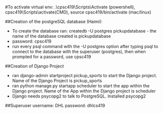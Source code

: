 #To activate virtual env: .\cpsc419\Scripts\Activate (powershell), cpsc419\Scripts\activate(CMD), source cpsc419/bin/activate (mac/linux)

##Creation of the postgreSQL database (Haimi):
- To create the database ran: createdb -U postgres pickupdatabase - the name of the database created is pickupdatabase
- password: cpsc419
- run every psql command with the -U postgres option after typing psql to connect to the database with the superuser (postgres), then when prompted for a password, use cpsc419

##Creation of Django Project
- ran django-admin startproject pickup_sports to start the Django project. Name of the Django Project is pickup_sports
- ran python manage.py startapp scheduler to start the app within the Django project. Name of the App within the Django project is scheduler
- Django needs psycopg2 to talk to PostgreSQL. Installed psycopg2

##Superuser username: DHL
password: dhlcs419


